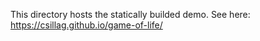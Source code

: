 This directory hosts the statically builded demo. See here: https://csillag.github.io/game-of-life/
